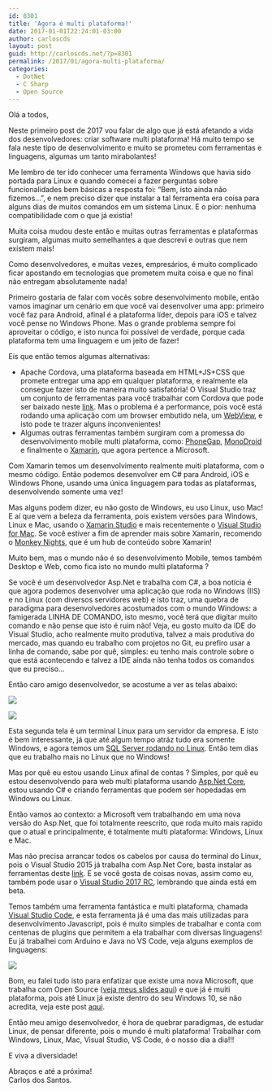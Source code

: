```yaml
---
id: 8301
title: 'Agora é multi plataforma!'
date: 2017-01-01T22:24:01-03:00
author: carloscds
layout: post
guid: http://carloscds.net/?p=8301
permalink: /2017/01/agora-multi-plataforma/
categories:
  - DotNet
  - C Sharp
  - Open Source
---
```

Olá a todos,

Neste primeiro post de 2017 vou falar de algo que já está afetando a vida dos desenvolvedores: criar software multi plataforma! Há muito tempo se fala neste tipo de desenvolvimento e muito se prometeu com ferramentas e linguagens, algumas um tanto mirabolantes!

Me lembro de ter ido conhecer uma ferramenta Windows que havia sido portada para Linux e quando comecei a fazer perguntas sobre funcionalidades bem básicas a resposta foi: “Bem, isto ainda não fizemos…”, e nem preciso dizer que instalar a tal ferramenta era coisa para alguns dias de muitos comandos em um sistema Linux. E o pior: nenhuma compatibilidade com o que já existia! 

Muita coisa mudou deste então e muitas outras ferramentas e plataformas surgiram, algumas muito semelhantes a que descrevi e outras que nem existem mais!

Como desenvolvedores, e muitas vezes, empresários, é muito complicado ficar apostando em tecnologias que prometem muita coisa e que no final não entregam absolutamente nada!

Primeiro gostaria de falar com vocês sobre desenvolvimento mobile, então vamos imaginar um cenário em que você vai desenvolver uma app: primeiro você faz para Android, afinal é a plataforma líder, depois para iOS e talvez você pense no Windows Phone. Mas o grande problema sempre foi aproveitar o código, e isto nunca foi possível de verdade, porque cada plataforma tem uma linguagem e um jeito de fazer! 

Eis que então temos algumas alternativas: 

  * Apache Cordova, uma plataforma baseada em HTML+JS+CSS que promete entregar uma app em qualquer plataforma, e realmente ela consegue fazer isto de maneira muito satisfatória! O Visual Studio traz um conjunto de ferramentas para você trabalhar com Cordova que pode ser baixado neste [link](https://www.visualstudio.com/vs/cordova/). Mas o problema é a performance, pois você está rodando uma aplicação com um browser embutido nela, um [WebView](https://cordova.apache.org/docs/en/latest/guide/overview/), e isto pode te trazer alguns inconvenientes!&#160; 
  * Algumas outras ferramentas também surgiram com a promessa do desenvolvimento mobile multi plataforma, como: [PhoneGap](http://phonegap.com/getstarted/), [MonoDroid](http://www.monodevelop.com/archived/download/mono-for-android/) e finalmente o [Xamarin](https://www.xamarin.com/), que agora pertence a Microsoft.

Com Xamarin temos um desenvolvimento realmente muiti plataforma, com o mesmo código. Então podemos desenvolver em C# para Android, iOS e Windows Phone, usando uma única linguagem para todas as plataformas, desenvolvendo somente uma vez! 

Mas alguns podem dizer, eu não gosto de Windows, eu uso Linux, uso Mac! E aí que vem a beleza da ferramenta, pois existem versões para Windows, Linux e Mac, usando o [Xamarin Studio](https://www.xamarin.com/studio) e mais recentemente o [Visual Studio for Mac](https://www.visualstudio.com/vs/visual-studio-mac/). Se você estiver a fim de aprender mais sobre Xamarin, recomendo o [Monkey Nights](http://monkeyhub.com.br/), que é um hub de conteúdo sobre Xamarin!

Muito bem, mas o mundo não é so desenvolvimento Mobile, temos também Desktop e Web, como fica isto no mundo multi plataforma ?

Se você é um desenvolvedor Asp.Net e trabalha com C#, a boa notícia é que agora podemos desenvolver uma aplicação que roda no Windows (IIS) e no Linux (com diversos servidores web) e isto traz, uma quebra de paradigma para desenvolvedores acostumados com o mundo Windows: a famigerada LINHA DE COMANDO, isto mesmo, você terá que digitar muito comando e não pense que isto é ruim não! Veja, eu gosto muito da IDE do Visual Studio, acho realmente muito produtiva, talvez a mais produtiva do mercado, mas quando eu trabalho com projetos no Git, eu prefiro usar a linha de comando, sabe por quê, simples: eu tenho mais controle sobre o que está acontecendo e talvez a IDE ainda não tenha todos os comandos que eu preciso…

Entâo caro amigo desenvolvedor, se acostume a ver as telas abaixo:

![]( wp-content/uploads/2017/01/image.png)

![]( wp-content/uploads/2017/01/SNAGHTML37ff22fb.png)

Esta segunda tela é um terminal Linux para um servidor da empresa. E isto é bem interessante, já que até algum tempo atráz tudo era somente Windows, e agora temos um [SQL Server rodando no Linux](http://www.cds-software.com.br/noticias/sql-no-linux-erp-rodando/). Então tem dias que eu trabalho mais no Linux que no Windows!

Mas por quê eu estou usando Linux afinal de contas ? Simples, por quê eu estou desenvolvendo para web multi plataforma usando [Asp.Net Core](https://www.asp.net/core), estou usando C# e criando ferramentas que podem ser hopedadas em Windows ou Linux. 

Então vamos ao contexto: a Microsoft vem trabalhando em uma nova versão do Asp.Net, que foi totalmente reescrito, que roda muito mais rapido que o atual e principalmente, é totalmente multi plataforma: Windows, Linux e Mac.

Mas não precisa arrancar todos os cabelos por causa do terminal do Linux, pois o Visual Studio 2015 já trabalha com Asp.Net Core, basta instalar as ferramentas deste [link](https://www.microsoft.com/net/core#windowsvs2015). E se você gosta de coisas novas, assim como eu, também pode usar o [Visual Studio 2017 RC](https://www.visualstudio.com/vs/visual-studio-2017-rc/), lembrando que ainda está em beta.

Temos também uma ferramenta fantástica e multi plataforma, chamada [Visual Studio Code](https://code.visualstudio.com/), e esta ferramenta já é uma das mais utilizadas para desenvolvimento Javascript, pois é muito simples de trabalhar e conta com centenas de plugins que permitem a ela trabalhar com diversas linguagens! Eu já trabalhei com Arduino e Java no VS Code, veja alguns exemplos de linguagens:

![]( wp-content/uploads/2017/01/image-1.png)

Bom, eu falei tudo isto para enfatizar que existe uma nova Microsoft, que trabalha com Open Source ([veja meus slides aqui](http://pt.slideshare.net/carloscds/microsoft-opensource)) e que já é muiti plataforma, pois até Linux já existe dentro do seu Windows 10, se não acredita, veja este post [aqui](http://carloscds.net/2016/08/tem-um-linux-no-meu-windows-10/).

Então meu amigo desenvolvedor, é hora de quebrar paradigmas, de estudar Linux, de pensar diferente, pois o mundo é multi plataforma! Trabalhar com Windows, Linux, Mac, Visual Studio, VS Code, é o nosso dia a dia!!!

E viva a diversidade!

Abraços e até a próxima!  
Carlos dos Santos.